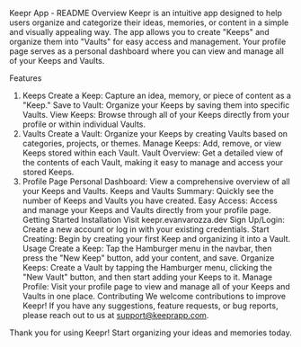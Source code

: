
Keepr App - README
Overview
Keepr is an intuitive app designed to help users organize and categorize their ideas, memories, or content in a simple and visually appealing way. The app allows you to create "Keeps" and organize them into "Vaults" for easy access and management. Your profile page serves as a personal dashboard where you can view and manage all of your Keeps and Vaults.

Features
1. Keeps
Create a Keep: Capture an idea, memory, or piece of content as a "Keep."
Save to Vault: Organize your Keeps by saving them into specific Vaults.
View Keeps: Browse through all of your Keeps directly from your profile or within individual Vaults.
2. Vaults
Create a Vault: Organize your Keeps by creating Vaults based on categories, projects, or themes.
Manage Keeps: Add, remove, or view Keeps stored within each Vault.
Vault Overview: Get a detailed view of the contents of each Vault, making it easy to manage and access your stored Keeps.
3. Profile Page
Personal Dashboard: View a comprehensive overview of all your Keeps and Vaults.
Keeps and Vaults Summary: Quickly see the number of Keeps and Vaults you have created.
Easy Access: Access and manage your Keeps and Vaults directly from your profile page.
Getting Started
Installation
Visit keepr.evanvarozza.dev
Sign Up/Login: Create a new account or log in with your existing credentials.
Start Creating: Begin by creating your first Keep and organizing it into a Vault.
Usage
Create a Keep: Tap the Hamburger menu in the navbar, then press the "New Keep" button, add your content, and save.
Organize Keeps: Create a Vault by tapping the Hamburger menu, clicking the "New Vault" button, and then start adding your Keeps to it.
Manage Profile: Visit your profile page to view and manage all of your Keeps and Vaults in one place.
Contributing
We welcome contributions to improve Keepr! If you have any suggestions, feature requests, or bug reports, please reach out to us at support@keeprapp.com.


Thank you for using Keepr! Start organizing your ideas and memories today.






